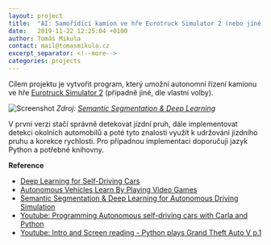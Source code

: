 ```yaml
---
layout: project
title:  "AI: Samořídící kamion ve hře Eurotruck Simulator 2 (nebo jiné)"
date:   2019-11-22 12:25:04 +0100
author: Tomáš Mikula
contact: mail@tomasmikula.cz
excerpt_separator: <!--more-->
categories: projects
---
```


Cílem projektu je vytvořit program, který umožní autonomní řízení kamionu ve hře [Eurotruck Simulator 2](https://store.steampowered.com/app/227300/Euro_Truck_Simulator_2/?l=czech) (případně jiné, dle vlastní volby).

<!--more-->

![Screenshot](https://miro.medium.com/max/3448/1*pUMysl40c-BzzNAX4doq-Q.png)
*Zdroj: [Semantic Segmentation & Deep Learning](https://medium.com/coinmonks/semantic-segmentation-deep-learning-for-autonomous-driving-simulation-part-1-271cd611eed3)*


V první verzi stačí správně detekovat jízdní pruh, dále implementovat detekci okolních automobilů a poté tyto znalosti využít k udržování jízdního pruhu a korekce rychlosti. Pro případnou implementaci doporučuji jazyk Python a potřebné knihovny.

**Reference**
* [Deep Learning for Self-Driving Cars](https://towardsdatascience.com/deep-learning-for-self-driving-cars-7f198ef4cfa2)
* [Autonomous Vehicles Learn By Playing Video Games](https://spectrum.ieee.org/view-from-the-valley/transportation/self-driving/autonomous-vehicles-learn-by-playing-video-games)
* [Semantic Segmentation & Deep Learning for Autonomous Driving Simulation](https://medium.com/coinmonks/semantic-segmentation-deep-learning-for-autonomous-driving-simulation-part-1-271cd611eed3)
* [Youtube: Programming Autonomous self-driving cars with Carla and Python](https://www.youtube.com/watch?v=J1F32aVSYaU&list=PLQVvvaa0QuDeI12McNQdnTlWz9XlCa0uo)
* [Youtube: Intro and Screen reading - Python plays Grand Theft Auto V p.1](https://www.youtube.com/watch?v=ks4MPfMq8aQ&list=PLQVvvaa0QuDeETZEOy4VdocT7TOjfSA8a)

